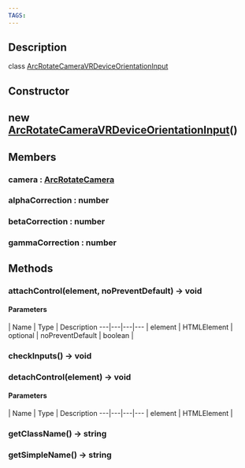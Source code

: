 ```yaml
---
TAGS:
---
```

## Description

class [ArcRotateCameraVRDeviceOrientationInput](/classes/3.1/ArcRotateCameraVRDeviceOrientationInput)



## Constructor

## new [ArcRotateCameraVRDeviceOrientationInput](/classes/3.1/ArcRotateCameraVRDeviceOrientationInput)()


## Members

### camera : [ArcRotateCamera](/classes/3.1/ArcRotateCamera)


### alphaCorrection : number


### betaCorrection : number


### gammaCorrection : number


## Methods

### attachControl(element, noPreventDefault) &rarr; void



#### Parameters
 | Name | Type | Description
---|---|---|---
 | element | HTMLElement | 
optional | noPreventDefault | boolean | 
### checkInputs() &rarr; void


### detachControl(element) &rarr; void



#### Parameters
 | Name | Type | Description
---|---|---|---
 | element | HTMLElement | 

### getClassName() &rarr; string


### getSimpleName() &rarr; string


